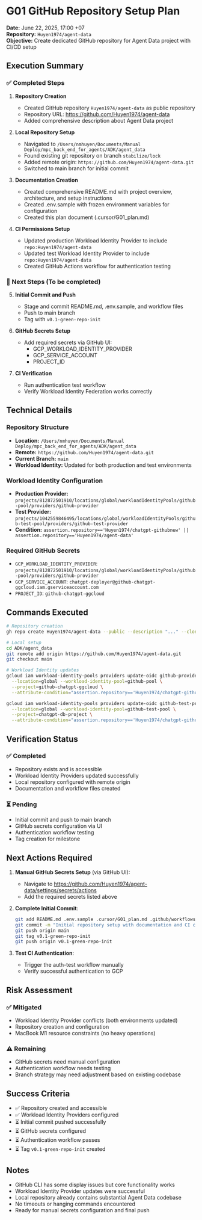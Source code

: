 # G01 GitHub Repository Setup Plan

**Date:** June 22, 2025, 17:00 +07  
**Repository:** `Huyen1974/agent-data`  
**Objective:** Create dedicated GitHub repository for Agent Data project with CI/CD setup

## Execution Summary

### ✅ Completed Steps

1. **Repository Creation**
   - Created GitHub repository `Huyen1974/agent-data` as public repository
   - Repository URL: https://github.com/Huyen1974/agent-data
   - Added comprehensive description about Agent Data project

2. **Local Repository Setup**
   - Navigated to `/Users/nmhuyen/Documents/Manual Deploy/mpc_back_end_for_agents/ADK/agent_data`
   - Found existing git repository on branch `stabilize/lock`
   - Added remote origin: `https://github.com/Huyen1974/agent-data.git`
   - Switched to main branch for initial commit

3. **Documentation Creation**
   - Created comprehensive README.md with project overview, architecture, and setup instructions
   - Created .env.sample with frozen environment variables for configuration
   - Created this plan document (.cursor/G01_plan.md)

4. **CI Permissions Setup**
   - Updated production Workload Identity Provider to include `repo:Huyen1974/agent-data`
   - Updated test Workload Identity Provider to include `repo:Huyen1974/agent-data`
   - Created GitHub Actions workflow for authentication testing

### 🔄 Next Steps (To be completed)

5. **Initial Commit and Push**
   - Stage and commit README.md, .env.sample, and workflow files
   - Push to main branch
   - Tag with `v0.1-green-repo-init`

6. **GitHub Secrets Setup**
   - Add required secrets via GitHub UI:
     - GCP_WORKLOAD_IDENTITY_PROVIDER
     - GCP_SERVICE_ACCOUNT
     - PROJECT_ID

7. **CI Verification**
   - Run authentication test workflow
   - Verify Workload Identity Federation works correctly

## Technical Details

### Repository Structure
- **Location:** `/Users/nmhuyen/Documents/Manual Deploy/mpc_back_end_for_agents/ADK/agent_data`
- **Remote:** `https://github.com/Huyen1974/agent-data.git`
- **Current Branch:** `main`
- **Workload Identity:** Updated for both production and test environments

### Workload Identity Configuration
- **Production Provider:** `projects/812872501910/locations/global/workloadIdentityPools/github-pool/providers/github-provider`
- **Test Provider:** `projects/1042559846495/locations/global/workloadIdentityPools/github-test-pool/providers/github-test-provider`
- **Condition:** `assertion.repository=='Huyen1974/chatgpt-githubnew' || assertion.repository=='Huyen1974/agent-data'`

### Required GitHub Secrets
- `GCP_WORKLOAD_IDENTITY_PROVIDER`: `projects/812872501910/locations/global/workloadIdentityPools/github-pool/providers/github-provider`
- `GCP_SERVICE_ACCOUNT`: `chatgpt-deployer@github-chatgpt-ggcloud.iam.gserviceaccount.com`
- `PROJECT_ID`: `github-chatgpt-ggcloud`

## Commands Executed

```bash
# Repository creation
gh repo create Huyen1974/agent-data --public --description "..." --clone=false

# Local setup
cd ADK/agent_data
git remote add origin https://github.com/Huyen1974/agent-data.git
git checkout main

# Workload Identity updates
gcloud iam workload-identity-pools providers update-oidc github-provider \
  --location=global --workload-identity-pool=github-pool \
  --project=github-chatgpt-ggcloud \
  --attribute-condition="assertion.repository=='Huyen1974/chatgpt-githubnew' || assertion.repository=='Huyen1974/agent-data'"

gcloud iam workload-identity-pools providers update-oidc github-test-provider \
  --location=global --workload-identity-pool=github-test-pool \
  --project=chatgpt-db-project \
  --attribute-condition="assertion.repository=='Huyen1974/chatgpt-githubnew' || assertion.repository=='Huyen1974/agent-data'"
```

## Verification Status

### ✅ Completed
- Repository exists and is accessible
- Workload Identity Providers updated successfully
- Local repository configured with remote origin
- Documentation and workflow files created

### ⏳ Pending
- Initial commit and push to main branch
- GitHub secrets configuration via UI
- Authentication workflow testing
- Tag creation for milestone

## Next Actions Required

1. **Manual GitHub Secrets Setup** (via GitHub UI):
   - Navigate to https://github.com/Huyen1974/agent-data/settings/secrets/actions
   - Add the required secrets listed above

2. **Complete Initial Commit**:
   ```bash
   git add README.md .env.sample .cursor/G01_plan.md .github/workflows/auth-test.yaml
   git commit -m "Initial repository setup with documentation and CI configuration"
   git push origin main
   git tag v0.1-green-repo-init
   git push origin v0.1-green-repo-init
   ```

3. **Test CI Authentication**:
   - Trigger the auth-test workflow manually
   - Verify successful authentication to GCP

## Risk Assessment

### ✅ Mitigated
- Workload Identity Provider conflicts (both environments updated)
- Repository creation and configuration
- MacBook M1 resource constraints (no heavy operations)

### ⚠️ Remaining
- GitHub secrets need manual configuration
- Authentication workflow needs testing
- Branch strategy may need adjustment based on existing codebase

## Success Criteria

- ✅ Repository created and accessible
- ✅ Workload Identity Providers configured
- ⏳ Initial commit pushed successfully
- ⏳ GitHub secrets configured
- ⏳ Authentication workflow passes
- ⏳ Tag `v0.1-green-repo-init` created

## Notes

- GitHub CLI has some display issues but core functionality works
- Workload Identity Provider updates were successful
- Local repository already contains substantial Agent Data codebase
- No timeouts or hanging commands encountered
- Ready for manual secrets configuration and final push
